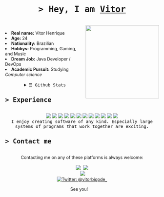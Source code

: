 <!DOCTYPE html>
<body>
    <h1 align="center"><samp>&gt; Hey, I am <b><a target="_blank" href=" PORTIFOLIO AQUI ">Vitor</a></b></samp></h1>
<br>
<div align="center">
    <!--
      <img src="https://user-images.githubusercontent.com/57133330/188281475-2538d5b9-074a-405c-99b1-cb34d90cfafb.gif" height=300>
    -->
</div>
<div>
  <!--
    <h2 align="center"><samp> &gt; About me </samp></h2>
  -->
    <img src="https://github.com/vit0rrr/vit0rrr/assets/107887615/b6b22772-6200-4b63-8ba2-cb6f20c41e4f" align="right" height=240>
  <br>
    <li>
        <b>Real name:</b> Vitor Henrique
    </li>
    <li>
        <b>Age:</b> 24
    </li>
    <li>
        <b>Nationality:</b> Brazilian
    </li>
    <li>
        <b>Hobbys:</b> Programming, Gaming, and Music
    </li>
    <li>
        <b>Dream Job:</b> Java Developer / DevOps
    </li>
    <li>
        <b>Academic Pursuit:</b> Studying <i> Computer science </i>
    </li>
    <br>
  <details align="center">
    <summary> <samp>&#9776; Github Stats</samp></summary>
    <p align="center">
        <br>
        <img src="https://github-readme-stats.vercel.app/api?username=vit0rrr&show_icons=true&theme=gruvbox" />
    </p>
  </details>
</div>
<div>
    <h2><samp>&gt; Experience</samp></h2>
    <img >
    <br>
    <p align="center">
      <img src="https://img.shields.io/badge/c%23-%23239120.svg?style=for-the-badge&logo=c-sharp&logoColor=white">
      <img src="https://img.shields.io/badge/c++-%2300599C.svg?style=for-the-badge&logo=c%2B%2B&logoColor=white">
      <img src="https://img.shields.io/badge/html5-%23E34F26.svg?style=for-the-badge&logo=html5&logoColor=white">
      <img src="https://img.shields.io/badge/css3-%231572B6.svg?style=for-the-badge&logo=css3&logoColor=white">
      <img src="https://img.shields.io/badge/javascript-%23323330.svg?style=for-the-badge&logo=javascript&logoColor=%23F7DF1E">
      <img src="https://img.shields.io/badge/typescript-%23007ACC.svg?style=for-the-badge&logo=typescript&logoColor=white">
      <img src="https://img.shields.io/badge/java-%23ED8B00.svg?style=for-the-badge&logo=intellijidea&logoColor=white">
      <img src="https://img.shields.io/badge/python-3670A0?style=for-the-badge&logo=python&logoColor=ffdd54">
      <!--<img src="https://img.shields.io/badge/flask-%23000.svg?style=for-the-badge&logo=flask&logoColor=white">-->
      <img src="https://img.shields.io/badge/Visual%20Studio-5C2D91.svg?style=for-the-badge&logo=visual-studio&logoColor=white">
      <img src="https://img.shields.io/badge/Visual%20Studio%20Code-0078d7.svg?style=for-the-badge&logo=visual-studio-code&logoColor=white">
      <img src="https://img.shields.io/badge/github-%23121011.svg?style=for-the-badge&logo=github&logoColor=white">
      <img src="https://img.shields.io/badge/mysql-%2300f.svg?style=for-the-badge&logo=mysql&logoColor=white">
      <br>
      <samp>
        I enjoy creating software of any kind. Especially large systems of programs that work together are exciting.
      </samp>
        <br>
  </p>
</div>
  <h2><samp>&gt; Contact me</samp></h2>
  <!--http://33.media.tumblr.com/8de0047115540a2fcd839dc373e9f8f9/tumblr_mgfz8vTf0P1rwjab3o3_250.gif-->
    <img>
    <br>
    <p align="center">Contacting me on any of these platforms is always welcome:<br><br>
      <a href="https://discord.com/users/bigode6838"><img src="https://img.shields.io/badge/bigode-%237289DA.svg?style=for-the-badge&logo=discord&logoColor=white"></a>
      <img>
      <img src="https://img.shields.io/badge/https://steamcommunity.com/profiles/76561198117465650/
-%23000000.svg?style=for-the-badge&logo=steam&logoColor=white">
    <br>
      <img ">
      <img src="https://img.shields.io/badge/vitorhmeira@gmail.com-D14836?style=for-the-badge&logo=gmail&logoColor=white">
        <br>
      <a href="https://twitter.com/vitorbigode_" target="blank"><img src="https://img.shields.io/twitter/follow/vitorbigode?logo=twitter&style=for-the-badge" alt="Twitter:      @vitorbigode_"/></a>
    </p>
    <p align="center" title="またね！"> See you! <img src="https://slackmojis.com/emojis/13171-meow_wave/download" height=15/></p>
    
 

</body>


